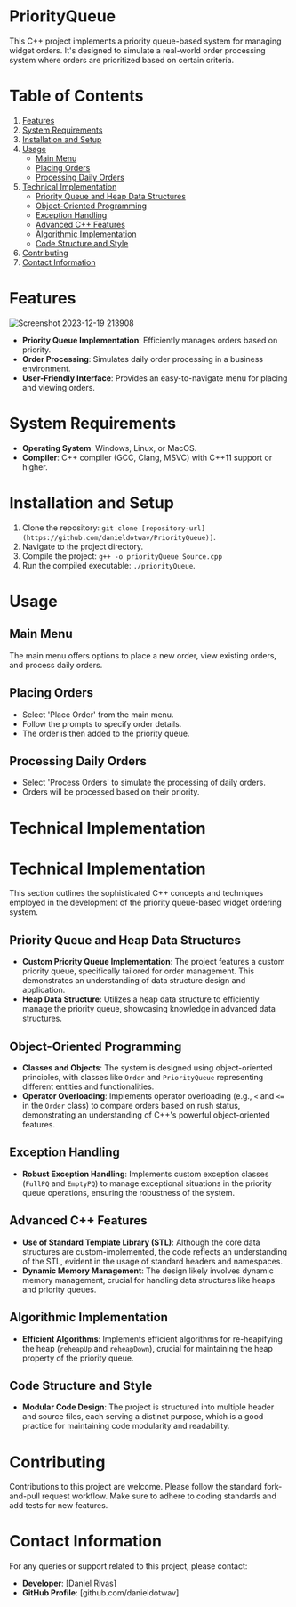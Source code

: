 # PriorityQueue
This C++ project implements a priority queue-based system for managing widget orders. It's designed to simulate a real-world order processing system where orders are prioritized based on certain criteria.

# Table of Contents
1. [Features](#features)
2. [System Requirements](#system-requirements)
3. [Installation and Setup](#installation-and-setup)
4. [Usage](#usage)
   - [Main Menu](#main-menu)
   - [Placing Orders](#placing-orders)
   - [Processing Daily Orders](#processing-daily-orders)
5. [Technical Implementation](#technical-implementation)
   - [Priority Queue and Heap Data Structures](#priority-queue-and-heap-data-structures)
   - [Object-Oriented Programming](#object-oriented-programming)
   - [Exception Handling](#exception-handling)
   - [Advanced C++ Features](#advanced-c-features)
   - [Algorithmic Implementation](#algorithmic-implementation)
   - [Code Structure and Style](#code-structure-and-style)
6. [Contributing](#contributing)
7. [Contact Information](#contact-information)

# Features

![Screenshot 2023-12-19 213908](https://github.com/danieldotwav/PriorityQueue/assets/31682816/b34ec6b1-7b21-42f5-aef7-1469f9bef4df)

- **Priority Queue Implementation**: Efficiently manages orders based on priority.
- **Order Processing**: Simulates daily order processing in a business environment.
- **User-Friendly Interface**: Provides an easy-to-navigate menu for placing and viewing orders.

# System Requirements

- **Operating System**: Windows, Linux, or MacOS.
- **Compiler**: C++ compiler (GCC, Clang, MSVC) with C++11 support or higher.

# Installation and Setup

1. Clone the repository: `git clone [repository-url](https://github.com/danieldotwav/PriorityQueue)]`.
2. Navigate to the project directory.
3. Compile the project: `g++ -o priorityQueue Source.cpp`
4. Run the compiled executable: `./priorityQueue`.

# Usage

## Main Menu

The main menu offers options to place a new order, view existing orders, and process daily orders.

## Placing Orders

- Select 'Place Order' from the main menu.
- Follow the prompts to specify order details.
- The order is then added to the priority queue.

## Processing Daily Orders

- Select 'Process Orders' to simulate the processing of daily orders.
- Orders will be processed based on their priority.

# Technical Implementation

# Technical Implementation

This section outlines the sophisticated C++ concepts and techniques employed in the development of the priority queue-based widget ordering system.

## Priority Queue and Heap Data Structures

- **Custom Priority Queue Implementation**: The project features a custom priority queue, specifically tailored for order management. This demonstrates an understanding of data structure design and application.
- **Heap Data Structure**: Utilizes a heap data structure to efficiently manage the priority queue, showcasing knowledge in advanced data structures.

## Object-Oriented Programming

- **Classes and Objects**: The system is designed using object-oriented principles, with classes like `Order` and `PriorityQueue` representing different entities and functionalities.
- **Operator Overloading**: Implements operator overloading (e.g., `<` and `<=` in the `Order` class) to compare orders based on rush status, demonstrating an understanding of C++'s powerful object-oriented features.

## Exception Handling

- **Robust Exception Handling**: Implements custom exception classes (`FullPQ` and `EmptyPQ`) to manage exceptional situations in the priority queue operations, ensuring the robustness of the system.

## Advanced C++ Features

- **Use of Standard Template Library (STL)**: Although the core data structures are custom-implemented, the code reflects an understanding of the STL, evident in the usage of standard headers and namespaces.
- **Dynamic Memory Management**: The design likely involves dynamic memory management, crucial for handling data structures like heaps and priority queues.

## Algorithmic Implementation

- **Efficient Algorithms**: Implements efficient algorithms for re-heapifying the heap (`reheapUp` and `reheapDown`), crucial for maintaining the heap property of the priority queue.

## Code Structure and Style

- **Modular Code Design**: The project is structured into multiple header and source files, each serving a distinct purpose, which is a good practice for maintaining code modularity and readability.

# Contributing

Contributions to this project are welcome. Please follow the standard fork-and-pull request workflow. Make sure to adhere to coding standards and add tests for new features.

# Contact Information

For any queries or support related to this project, please contact:

- **Developer**: [Daniel Rivas]
- **GitHub Profile**: [github.com/danieldotwav]
